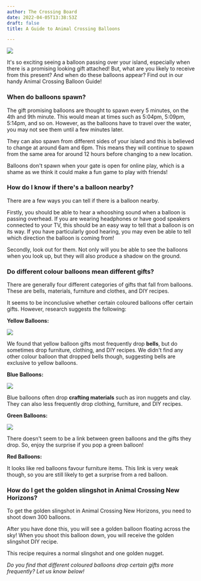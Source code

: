 ```yaml
---
author: The Crossing Board
date: 2022-04-05T13:38:53Z
draft: false
title: A Guide to Animal Crossing Balloons

---
```

![](/images/news/balloon-present-01-red.png)

It's so exciting seeing a balloon passing over your island, especially when there is a promising looking gift attached! But, what are you likely to receive from this present? And when do these balloons appear? Find out in our handy Animal Crossing Balloon Guide!

### **When do balloons spawn?**

The gift promising balloons are thought to spawn every 5 minutes, on the 4th and 9th minute. This would mean at times such as 5:04pm, 5:09pm, 5:14pm, and so on. However, as the balloons have to travel over the water, you may not see them until a few minutes later.

They can also spawn from different sides of your island and this is believed to change at around 6am and 6pm. This means they will continue to spawn from the same area for around 12 hours before changing to a new location.

Balloons don't spawn when your gate is open for online play, which is a shame as we think it could make a fun game to play with friends!

### **How do I know if there's a balloon nearby?**

There are a few ways you can tell if there is a balloon nearby.

Firstly, you should be able to hear a whooshing sound when a balloon is passing overhead. If you are wearing headphones or have good speakers connected to your TV, this should be an easy way to tell that a balloon is on its way. If you have particularly good hearing, you may even be able to tell which direction the balloon is coming from!

Secondly, look out for them. Not only will you be able to see the balloons when you look up, but they will also produce a shadow on the ground.

### **Do different colour balloons mean different gifts?**

There are generally four different categories of gifts that fall from balloons. These are bells, materials, furniture and clothes, and DIY recipes.

It seems to be inconclusive whether certain coloured balloons offer certain gifts. However, research suggests the following:

**Yellow Balloons:**

![](/images/news/untitled-design-17.png)

We found that yellow balloon gifts most frequently drop **bells**, but do sometimes drop furniture, clothing, and DIY recipes. We didn't find any other colour balloon that dropped bells though, suggesting bells are exclusive to yellow balloons.

**Blue Balloons:**

![](/images/news/untitled-design-16.png)

Blue balloons often drop **crafting materials** such as iron nuggets and clay. They can also less frequently drop clothing, furniture, and DIY recipes.

**Green Balloons:**

![](/images/news/untitled-design-14.png)

There doesn't seem to be a link between green balloons and the gifts they drop. So, enjoy the surprise if you pop a green balloon!

**Red Balloons:**

It looks like red balloons favour furniture items. This link is very weak though, so you are still likely to get a surprise from a red balloon. 

### **How do I get the golden slingshot in Animal Crossing New Horizons?**

To get the golden slingshot in Animal Crossing New Horizons, you need to shoot down 300 balloons. 

After you have done this, you will see a golden balloon floating across the sky! When you shoot this balloon down, you will receive the golden slingshot DIY recipe. 

This recipe requires a normal slingshot and one golden nugget. 

_Do you find that different coloured balloons drop certain gifts more frequently? Let us know below!_ 